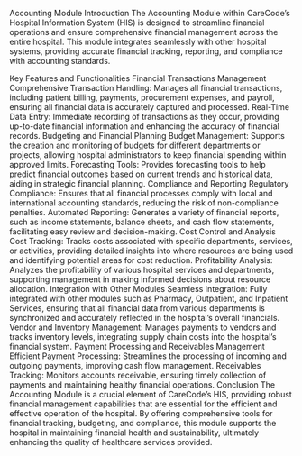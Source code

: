 Accounting Module
Introduction
The Accounting Module within CareCode’s Hospital Information System (HIS) is designed to streamline financial operations and ensure comprehensive financial management across the entire hospital. This module integrates seamlessly with other hospital systems, providing accurate financial tracking, reporting, and compliance with accounting standards.

Key Features and Functionalities
Financial Transactions Management
Comprehensive Transaction Handling: Manages all financial transactions, including patient billing, payments, procurement expenses, and payroll, ensuring all financial data is accurately captured and processed.
Real-Time Data Entry: Immediate recording of transactions as they occur, providing up-to-date financial information and enhancing the accuracy of financial records.
Budgeting and Financial Planning
Budget Management: Supports the creation and monitoring of budgets for different departments or projects, allowing hospital administrators to keep financial spending within approved limits.
Forecasting Tools: Provides forecasting tools to help predict financial outcomes based on current trends and historical data, aiding in strategic financial planning.
Compliance and Reporting
Regulatory Compliance: Ensures that all financial processes comply with local and international accounting standards, reducing the risk of non-compliance penalties.
Automated Reporting: Generates a variety of financial reports, such as income statements, balance sheets, and cash flow statements, facilitating easy review and decision-making.
Cost Control and Analysis
Cost Tracking: Tracks costs associated with specific departments, services, or activities, providing detailed insights into where resources are being used and identifying potential areas for cost reduction.
Profitability Analysis: Analyzes the profitability of various hospital services and departments, supporting management in making informed decisions about resource allocation.
Integration with Other Modules
Seamless Integration: Fully integrated with other modules such as Pharmacy, Outpatient, and Inpatient Services, ensuring that all financial data from various departments is synchronized and accurately reflected in the hospital’s overall financials.
Vendor and Inventory Management: Manages payments to vendors and tracks inventory levels, integrating supply chain costs into the hospital’s financial system.
Payment Processing and Receivables Management
Efficient Payment Processing: Streamlines the processing of incoming and outgoing payments, improving cash flow management.
Receivables Tracking: Monitors accounts receivable, ensuring timely collection of payments and maintaining healthy financial operations.
Conclusion
The Accounting Module is a crucial element of CareCode’s HIS, providing robust financial management capabilities that are essential for the efficient and effective operation of the hospital. By offering comprehensive tools for financial tracking, budgeting, and compliance, this module supports the hospital in maintaining financial health and sustainability, ultimately enhancing the quality of healthcare services provided.